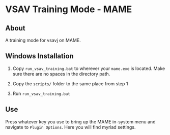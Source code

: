 # VSAV Training Mode - MAME

## About
A training mode for vsavj on MAME.

## Windows Installation 
  1. Copy `run_vsav_training.bat` to wherever your `mame.exe` is located. Make sure there are no spaces in the directory path.

  2. Copy the `scripts/` folder to the same place from step 1

  3. Run `run_vsav_training.bat`

## Use
Press whatever key you use to bring up the MAME in-system menu and navigate to `Plugin Options`. Here you will find myriad settings.
